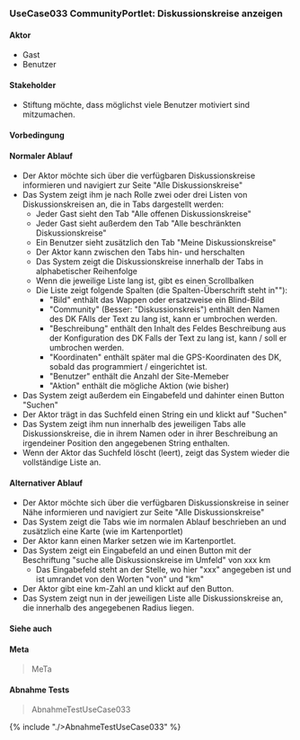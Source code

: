 
### UseCase033 CommunityPortlet: Diskussionskreise anzeigen

#### Aktor
 * Gast
 * Benutzer


#### Stakeholder
 * Stiftung möchte, dass möglichst viele Benutzer motiviert sind mitzumachen.


#### Vorbedingung

#### Normaler Ablauf
 * Der Aktor möchte sich über die verfügbaren Diskussionskreise informieren und navigiert zur Seite "Alle Diskussionskreise"
 * Das System zeigt ihm je nach Rolle zwei oder drei Listen von Diskussionskreisen an, die in Tabs dargestellt werden:
   * Jeder Gast sieht den Tab "Alle offenen Diskussionskreise"
   * Jeder Gast sieht außerdem den Tab "Alle beschränkten Diskussionskreise"
   * Ein Benutzer sieht zusätzlich den Tab "Meine Diskussionskreise"
   * Der Aktor kann zwischen den Tabs hin- und herschalten
   * Das System zeigt die Diskussionskreise innerhalb der Tabs in alphabetischer Reihenfolge
   * Wenn die jeweilige Liste lang ist, gibt es einen Scrollbalken
   * Die Liste zeigt folgende Spalten (die Spalten-Überschrift steht in""):
     * "Bild" enthält das Wappen oder ersatzweise ein Blind-Bild
     * "Community" (Besser: "Diskussionskreis") enthält den Namen des DK FAlls der Text zu lang ist, kann er umbrochen werden.
     * "Beschreibung" enthält den Inhalt des Feldes Beschreibung aus der Konfiguration des DK Falls der Text zu lang ist, kann / soll er umbrochen werden.
     * "Koordinaten" enthält später mal die GPS-Koordinaten des DK, sobald das programmiert / eingerichtet ist.
     * "Benutzer" enthält die Anzahl der Site-Memeber
     * "Aktion" enthält die mögliche Aktion (wie bisher)
 * Das System zeigt außerdem ein Eingabefeld und dahinter einen Button "Suchen"
 * Der Aktor trägt in das Suchfeld einen String ein und klickt auf "Suchen"
 * Das System zeigt ihm nun innerhalb des jeweiligen Tabs alle Diskussionskreise, die in ihrem Namen oder in ihrer Beschreibung an irgendeiner Position den angegebenen String enthalten.
 * Wenn der Aktor das Suchfeld löscht (leert), zeigt das System wieder die vollständige Liste an.


#### Alternativer Ablauf
 * Der Aktor möchte sich über die verfügbaren Diskussionskreise in seiner Nähe informieren und navigiert zur Seite "Alle Diskussionskreise"
 * Das System zeigt die Tabs wie im normalen Ablauf beschrieben an und zusätzlich eine Karte (wie im Kartenportlet)
 * Der Aktor kann einen Marker setzen wie im Kartenportlet.
 * Das System zeigt ein Eingabefeld an und einen Button mit der Beschriftung "suche alle Diskussionskreise im Umfeld" von xxx km
   * Das Eingabefeld steht an der Stelle, wo hier "xxx" angegeben ist und ist umrandet von den Worten "von" und "km"
 * Der Aktor gibt eine km-Zahl an und klickt auf den Button.
 * Das System zeigt nun in der jeweiligen Liste alle Diskussionskreise an, die innerhalb des angegebenen Radius liegen.


#### Siehe auch

#### Meta
>MeTa


#### Abnahme Tests
>AbnahmeTestUseCase033

{% include "./>AbnahmeTestUseCase033" %}
